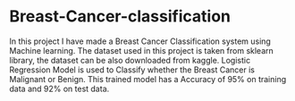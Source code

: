 # Breast-Cancer-classification
In this project I have made a Breast Cancer Classification system using Machine learning. The dataset used in this project is taken from sklearn library, the dataset can be also downloaded from kaggle. Logistic Regression Model is used to Classify whether the Breast Cancer is Malignant or Benign.
 This trained model has a Accuracy of 95% on training data  and 92% on test data.
